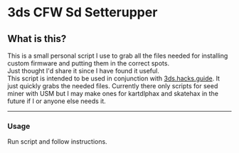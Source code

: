 # 3ds CFW Sd Setterupper
## What is this?
This is a small personal script I use to grab all the files needed for installing custom firmware and putting them in the correct spots.  
Just thought I'd share it since I have found it useful.  
This script is intended to be used in conjunction with [3ds.hacks.guide](). It just quickly grabs the needed files. Currently there only scripts for seed miner with USM but I may make ones for kartdlphax and skatehax in the future if I or anyone else needs it. 

--------
### Usage

Run script and follow instructions.
